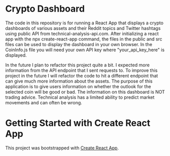 # Crypto Dashboard

The code in this repository is for running a React App that displays a crypto dashboards of various assets and their Reddit topics and Twitter hashtags using public API from technical-analysis-api.com. After initializing a react app with the npx create-react-app command, the files in the public and src files can be used to display the dashboard in your own browser. In the CoinInfo.js file you will need your own API key where "your_api_key_here" is displayed. 

In the future I plan to refactor this project quite a bit. I expected more information from the API endpoint that I sent requests to. To improve this project in the future I will refactor the code to hit a different endpoint that can give much more information about the assets. The purpose of this application is to give users information on whether the outlook for the selected coin will be good or bad. The information on this dashboard is NOT trading advice. Technical analysis has a limited ability to predict market movements and can often be wrong. 

# Getting Started with Create React App

This project was bootstrapped with [Create React App](https://github.com/facebook/create-react-app).

